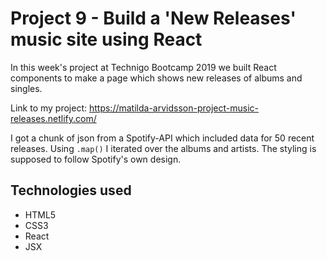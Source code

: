 # Project 9 - Build a 'New Releases' music site using React 
In this week's project at Technigo Bootcamp 2019 we built React components to make a page which shows new releases of albums and singles.

Link to my project: https://matilda-arvidsson-project-music-releases.netlify.com/

I got a chunk of json from a Spotify-API which included data for 50 recent releases. Using `.map()` I iterated over the albums and artists. The styling is supposed to follow Spotify's own design.

## Technologies used
- HTML5
- CSS3
- React
- JSX
